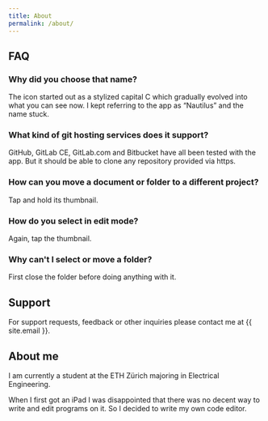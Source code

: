 ```yaml
---
title: About
permalink: /about/
---
```


## FAQ

### Why did you choose that name?

The icon started out as a stylized capital C which gradually evolved into what
you can see now. I kept referring to the app as “Nautilus” and the name stuck.

### What kind of git hosting services does it support?

GitHub, GitLab CE, GitLab.com and Bitbucket have all been tested with the app.
But it should be able to clone any repository provided via https.

### How can you move a document or folder to a different project?

Tap and hold its thumbnail.

### How do you select in edit mode?

Again, tap the thumbnail.

### Why can't I select or move a folder?

First close the folder before doing anything with it.

## Support

For support requests, feedback or other inquiries please
contact me at {{ site.email }}.

## About me

I am currently a student at the ETH Zürich majoring in Electrical Engineering.

When I first got an iPad I was disappointed that there was no decent way to
write and edit programs on it. So I decided to write my own code editor.
